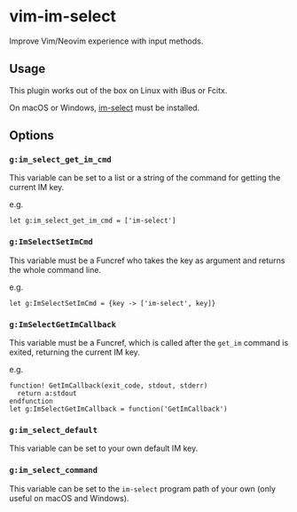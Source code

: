 # vim-im-select
Improve Vim/Neovim experience with input methods.

## Usage

This plugin works out of the box on Linux with iBus or Fcitx.

On macOS or Windows, [im-select](https://github.com/daipeihust/im-select) must be installed.

## Options

### `g:im_select_get_im_cmd`

This variable can be set to a list or a string of the command for getting the current IM key.

e.g.

```vim
let g:im_select_get_im_cmd = ['im-select']
```

### `g:ImSelectSetImCmd`

This variable must be a Funcref who takes the key as argument and returns the whole
command line.

e.g.

```vim
let g:ImSelectSetImCmd = {key -> ['im-select', key]}
```

### `g:ImSelectGetImCallback`

This variable must be a Funcref, which is called after the `get_im` command is exited,
returning the current IM key.

e.g.

```vim
function! GetImCallback(exit_code, stdout, stderr)
  return a:stdout
endfunction
let g:ImSelectGetImCallback = function('GetImCallback')
```

### `g:im_select_default`

This variable can be set to your own default IM key.

### `g:im_select_command`

This variable can be set to the `im-select` program path of your own (only useful on macOS and Windows).
